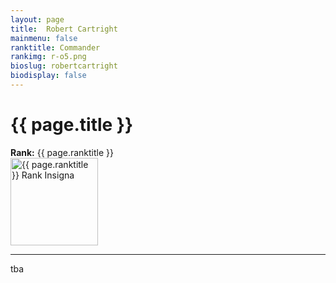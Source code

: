 ```yaml
---
layout: page
title:  Robert Cartright
mainmenu: false
ranktitle: Commander
rankimg: r-o5.png
bioslug: robertcartright
biodisplay: false
---
```

# {{ page.title }}
**Rank:** {{ page.ranktitle }}  
<img src="//img.sigma-division.com/ranks/{{ page.rankimg }}" width="140" class="img-fluid" alt="{{ page.ranktitle }} Rank Insigna">  

---
tba